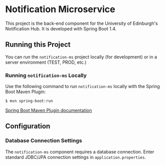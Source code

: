 # Notification Microservice

This project is the back-end component for the University of Edinburgh's Notification Hub.  It is
developed with Spring Boot 1.4.

## Running this Project

You can run the `notification-ms` project locally (for development) or in a server environment
(TEST, PROD, etc.)

### Running `notification-ms` Locally

Use the following command to run `notification-ms` locally with the Spring Boot Maven Plugin:

```
$ mvn spring-boot:run
```

[Spring Boot Maven Plugin documentation][]

## Configuration

### Database Connection Settings

The `notification-ms` component requires a database connection.  Enter standard JDBC/JPA connection
settings in `application.properties`.


[Spring Boot Maven Plugin documentation]: https://docs.spring.io/spring-boot/docs/current/reference/html/using-boot-running-your-application.html#using-boot-running-with-the-maven-plugin
